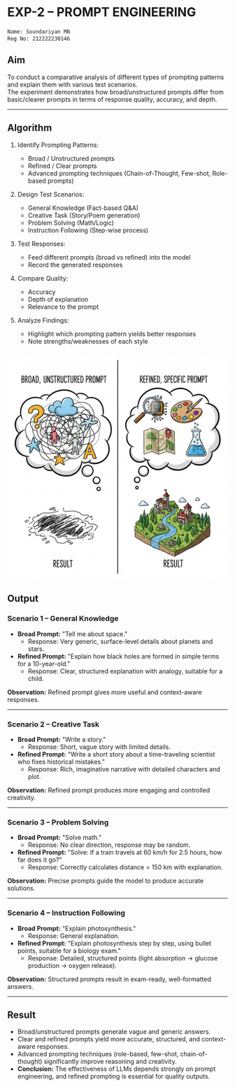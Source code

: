 # EXP-2 – PROMPT ENGINEERING
```
Name: Soundariyan MN
Reg No: 212222230146
```

## Aim
To conduct a comparative analysis of different types of prompting patterns and explain them with various test scenarios.  
The experiment demonstrates how broad/unstructured prompts differ from basic/clearer prompts in terms of response quality, accuracy, and depth.

---

## Algorithm

1. Identify Prompting Patterns:  
   - Broad / Unstructured prompts  
   - Refined / Clear prompts  
   - Advanced prompting techniques (Chain-of-Thought, Few-shot, Role-based prompts)  

2. Design Test Scenarios:  
   - General Knowledge (Fact-based Q&A)  
   - Creative Task (Story/Poem generation)  
   - Problem Solving (Math/Logic)  
   - Instruction Following (Step-wise process)  

3. Test Responses:  
   - Feed different prompts (broad vs refined) into the model  
   - Record the generated responses  

4. Compare Quality:  
   - Accuracy  
   - Depth of explanation  
   - Relevance to the prompt  

5. Analyze Findings:  
   - Highlight which prompting pattern yields better responses  
   - Note strengths/weaknesses of each style  

![Prompt Engineering Patterns](https://github.com/barathsubramani/EXPERIMENT-2-PROMPT-ENGINEERING/blob/main/Gemini_Generated_Image_psdcqzpsdcqzpsdc.png)
---

## Output

### Scenario 1 – General Knowledge
- **Broad Prompt:** "Tell me about space."  
  - Response: Very generic, surface-level details about planets and stars.  
- **Refined Prompt:** "Explain how black holes are formed in simple terms for a 10-year-old."  
  - Response: Clear, structured explanation with analogy, suitable for a child.  

**Observation:** Refined prompt gives more useful and context-aware responses.  



---

### Scenario 2 – Creative Task
- **Broad Prompt:** "Write a story."  
  - Response: Short, vague story with limited details.  
- **Refined Prompt:** "Write a short story about a time-traveling scientist who fixes historical mistakes."  
  - Response: Rich, imaginative narrative with detailed characters and plot.  

**Observation:** Refined prompt produces more engaging and controlled creativity.  



---

### Scenario 3 – Problem Solving
- **Broad Prompt:** "Solve math."  
  - Response: No clear direction, response may be random.  
- **Refined Prompt:** "Solve: If a train travels at 60 km/h for 2.5 hours, how far does it go?"  
  - Response: Correctly calculates distance = 150 km with explanation.  

**Observation:** Precise prompts guide the model to produce accurate solutions.  



---

### Scenario 4 – Instruction Following
- **Broad Prompt:** "Explain photosynthesis."  
  - Response: General explanation.  
- **Refined Prompt:** "Explain photosynthesis step by step, using bullet points, suitable for a biology exam."  
  - Response: Detailed, structured points (light absorption → glucose production → oxygen release).  

**Observation:** Structured prompts result in exam-ready, well-formatted answers.  



---

## Result
- Broad/unstructured prompts generate vague and generic answers.  
- Clear and refined prompts yield more accurate, structured, and context-aware responses.  
- Advanced prompting techniques (role-based, few-shot, chain-of-thought) significantly improve reasoning and creativity.  
- **Conclusion:** The effectiveness of LLMs depends strongly on prompt engineering, and refined prompting is essential for quality outputs.  

